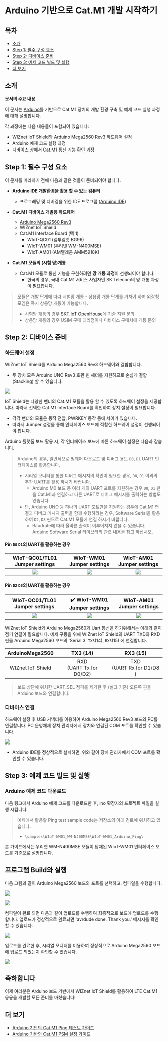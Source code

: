 # Arduino 기반으로 Cat.M1 개발 시작하기

## 목차

-   [소개](#Introduction)
-   [Step 1: 필수 구성 요소](#Step-1-Prerequisites)
-   [Step 2: 디바이스 준비](#Step-2-PrepareDevice)
-   [Step 3: 예제 코드 빌드 및 실행](#Step-3-Build)
-   [더 보기](#ReadMore)


<a name="Introduction"></a>
## 소개

**문서의 주요 내용**

이 문서는 [Arduino][link-arduino]를 기반으로 Cat.M1 장치의 개발 환경 구축 및 예제 코드 실행 과정에 대해 설명합니다.

각 과정에는 다음 내용들이 포함되어 있습니다:
- WIZnet IoT Shield와 Arduino Mega2560 Rev3 하드웨어 설정
- Arduino 예제 코드 실행 과정
- 디바이스 상에서 Cat.M1 통신 기능 확인 과정


## Step 1: 필수 구성 요소
이 문서를 따라하기 전에 다음과 같은 것들이 준비되어야 합니다.

- **Arduino IDE 개발환경을 활용 할 수 있는 컴퓨터**
  - 프로그래밍 및 디버깅을 위한 IDE 프로그램 ([Arduino IDE][link-arduino-compiler])

- **Cat.M1 디바이스 개발용 하드웨어**
  - [Arduino Mega2560 Rev3][link-arduino Mega2560 Rev3]
  - WIZnet IoT Shield
  - Cat.M1 Interface Board (택 1)
    - WIoT-QC01 (앰투앰넷 BG96)
    - WIoT-WM01 (우리넷 WM-N400MSE)
    - WIoT-AM01 (AM텔레콤 AMM5918K)

- **Cat.M1 모듈의 (시험 망)개통**
  - Cat.M1 모듈로 통신 기능을 구현하려면 **망 개통 과정**이 선행되어야 합니다.
    - 한국의 경우, 국내 Cat.M1 서비스 사업자인 SK Telecom의 망 개통 과정이 필요합니다.

> 모듈은 개발 단계에 따라 시험망 개통 - 상용망 개통 단계를 거쳐야 하며 외장형 모뎀은 즉시 상용망 개통이 가능합니다.
> * 시험망 개통의 경우 [SKT IoT OpenHouse][skt-iot-portal]에 기술 지원 문의
> * 상용망 개통의 경우 USIM 구매 대리점이나 디바이스 구매처에 개통 문의

<a name="Step-2-PrepareDevice"></a>
## Step 2: 디바이스 준비

### 하드웨어 설정

WIZnet IoT Shield를 Arduino Mega2560 Rev3 하드웨어와 결합합니다. 
- 두 장치 모두 Arduino UNO Rev3 호환 핀 헤더를 지원하므로 손쉽게 결합(Stacking) 할 수 있습니다.

![][1]

IoT Shield는 다양한 밴더의 Cat.M1 모듈을 활용 할 수 있도록 하드웨어 설정을 제공합니다. 따라서 선택한 Cat.M1 Interface Board를 확인하여 장치 설정이 필요합니다.

- 각각 밴더의 모듈은 동작 전압, PWRKEY 동작 등에 차이가 있습니다.
- 따라서 Jumper 설정을 통해 인터페이스 보드에 적합한 하드웨어 설정이 선행되어야 합니다.

Arduino 플랫폼 보드 활용 시, 각 인터페이스 보드에 따른 하드웨어 설정은 다음과 같습니다.

> Arduino의 경우, 일반적으로 펌웨어 다운로드 및 디버그 용도 `D0`, `D1` UART 인터페이스를 활용합니다.
> * 시리얼 모니터를 통한 디버그 메시지의 확인이 필요한 경우, `D0`, `D1` 이외의 추가 UART를 활용 하시기 바랍니다.
>   * Arduino M0 보드 등 여러 개의 UART 포트를 지원하는 경우 `D0`, `D1` 핀을 Cat.M1과 연결하고 다른 UART로 디버그 메시지를 출력하는 방법도 있습니다.
> * 단, Arduino UNO 등 하나의 UART 포트만을 지원하는 경우에 Cat.M1 연결과 디버그 메시지 출력을 함께 수행하려는 경우, Software Serial을 활용하여 `D2`, `D8` 핀으로 Cat.M1 모듈에 연결 하시기 바랍니다. 
>   * Baudrate에 따라 올바른 출력이 이루어지지 않을 수 있습니다. Arduino Software Serial 라이브러리 관련 내용을 참고 하십시오.

#### Pin `D0` `D1`의 UART를 활용하는 경우

| WIoT-QC01/TL01 Jumper settings<bR> | WIoT-WM01 Jumper settings | WIoT-AM01 Jumper settings |
|:--------------------------:|:--------------------------:|:--------------------------:|
|![][hw-settings-arduino-qc01]|![][hw-settings-arduino-wm01]|![][hw-settings-arduino-am01]|


#### Pin `D2` `D8`의 UART를 활용하는 경우

| WIoT-QC01/TL01 Jumper settings<bR> | :heavy_check_mark: WIoT-WM01 Jumper settings | WIoT-AM01 Jumper settings |
|:--------------------------:|:--------------------------:|:--------------------------:|
|![][hw-settings-nucleo-qc01]|![][hw-settings-nucleo-wm01]|![][hw-settings-nucleo-am01]|


WIZnet IoT Shield와 Arduino Mega2560과 Uart 통신을 하기위해서는 아래와 같이 점퍼 연결이 필요합니다.
예제 구동을 위해 WIZnet IoT Shield의 UART TXD와 RXD 핀을 Arduino Mega2560 보드의 'Serial 3' `TX3`(14), `RX3`(15) 에 연결합니다.

| ArduinoMega2560 | TX3 (14)  | RX3 (15) |
|:----:|:----:|:----:|
| WIZnet IoT Shield | RXD<br>(UART Tx for D0/D2)  | TXD<br>(UART Rx for D1/D8 ) |

> 보드 상단에 위치한 UART_SEL 점퍼를 제거한 후 (실크 기준) 오른쪽 핀을 Arduino 보드와 연결합니다.

### 디바이스 연결

하드웨어 설정 후 USB 커넥터를 이용하여 Arduino Mega2560 Rev3 보드와 PC를 연결합니다. PC 운영체제 장치 관리자에서 장치와 연결된 COM 포트를 확인할 수 있습니다.

![][5]

- Arduino IDE를 정상적으로 설치하면, 위와 같이 장치 관리자에서 COM 포트를 확인할 수 있습니다.



<a name="Step-3-Build"></a>
## Step 3: 예제 코드 빌드 및 실행

### Arduino 예제 코드 다운로드

다음 링크에서 Arduino 예제 코드를 다운로드한 후, ino 확장자의 프로젝트 파일을 실행 시킵니다.

> 예제에서 활용할 Ping test sample code는 저장소의 아래 경로에 위치하고 있습니다.
> * `\samples\WIoT-WM01_WM-N400MSE\WIoT-WM01_Arduino_Ping\`

본 가이드에서는 우리넷 WM-N400MSE 모듈이 탑재된 WIoT-WM01 인터페이스 보드를 기준으로 설명합니다.


## 프로그램 Build와 실행
다음 그림과 같이 Arduino Mega2560 보드와 포트를 선택하고, 컴파일을 수행합니다.

![][7]

![][8]

컴파일이 완료 되면 다음과 같이 업로드를 수행하여 최종적으로 보드에 업로드를 수행 합니다.
업로드가 정상적으로 완료되면 'avrdude done. Thank you.' 메시지를 확인 할 수 있습니다.

![][9]

업로드를 완료한 후, 시리얼 모니터를 이용하여 정상적으로 Arduino Mega2560 보드에 업로드 되었는지 확인할 수 있습니다. 

![][10]


## 축하합니다
이제 여러분은 Arduino 보드 기반에서 WIZnet IoT Shield를 활용하여 LTE Cat.M1 응용을 개발할 모든 준비를 마쳤습니다!

<a name="ReadMore"></a>
## 더 보기
* [Arduino 기반의 Cat.M1 Ping 테스트 가이드][arduino-guide-wm-n400mse-ping]
* [Arduino 기반의 Cat.M1 PSM 설정 가이드][arduino-guide-wm-n400mse-psm]

 
[skt-iot-portal]: https://www.sktiot.com/iot/developer/guide/guide/catM1/menu_05/page_01
[link-arduino]: https://www.arduino.cc/
[link-arduino-compiler]: https://www.arduino.cc/en/Main/Software
[link-arduino Mega2560 Rev3]: https://store.arduino.cc/usa/mega-2560-r3

[arduino-guide-wm-n400mse-ping]: ./Arduino_guide_wm-n400mse_ping.md
[arduino-guide-wm-n400mse-psm]: ./Arduino_guide_wm-n400mse_psm.md

[hw-settings-arduino-qc01]: ./imgs/hw/WIoT-QC01_JUMP_Arduino_serialD0_D1.png
[hw-settings-arduino-wm01]: ./imgs/hw/WIoT-WM01_JUMP_Arduino_serialD0_D1.png
[hw-settings-arduino-am01]: ./imgs/hw/WIoT-AM01_JUMP_Arduino_serialD0_D1.png

[hw-settings-nucleo-qc01]: ./imgs/hw/WIoT-QC01_JUMP_Arduino_serialD2_D8.png
[hw-settings-nucleo-wm01]: ./imgs/hw/WIoT-WM01_JUMP_Arduino_serialD2_D8.png
[hw-settings-nucleo-am01]: ./imgs/hw/WIoT-AM01_JUMP_Arduino_serialD2_D8.png

[1]: ./imgs/hw/wiot-shield-wm01-arduinomega2560_stack.png
[2]: ./imgs/
[3]: ./imgs/
[4]: ./imgs/
[5]: ./imgs/arduino_get_started_5.png
[6]: ./imgs/arduino_get_started_6.png
[7]: ./imgs/arduino_get_started_7.png
[8]: ./imgs/arduino_get_started_8.png
[9]: ./imgs/arduino_get_started_9.png
[10]: ./imgs/arduino_get_started_10.png
